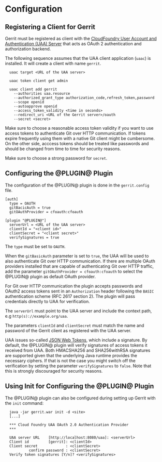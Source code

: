 Configuration
=============

## Registering a Client for Gerrit

Gerrit must be registered as client with the [CloudFoundry User Account and
Authentication (UAA) Server](https://github.com/cloudfoundry/uaa) that acts
as OAuth 2 authentication and authorization backend.

The following sequence assumes that the UAA client application (`uaac`) is
installed. It will create a client with name `gerrit`.

```
  uaac target <URL of the UAA server>

  uaac token client get admin

  uaac client add gerrit
    --authorities uaa.resource
    --authorized_grant_type authorization_code,refresh_token,password
    --scope openid
    --autoapprove openid
    --access_token_validity <time in seconds>
    --redirect_uri <URL of the Gerrit server>/oauth
    --secret <secret>
```

Make sure to choose a reasonable access token validity if you want to use
access tokens to authenticate Git over HTTP communication. If tokens expire
frequently using them with a native Git client might be cumbersome.
On the other side, acccess tokens should be treated like passwords and
should be changed from time to time for security reasons.

Make sure to choose a strong password for `secret`.

## Configuring the @PLUGIN@ Plugin

The configuration of the @PLUGIN@ plugin is done in the `gerrit.config`
file.

```
[auth]
  type = OAUTH
  gitBacicAuth = true
  gitOAuthProvider = cfoauth:cfoauth

[plugin "@PLUGIN@"]
  serverUrl = <URL of the UAA server>
  clientId = "<client id>"
  clientSecret = "<client secret>"
  verifySignatures = true
```

The `type` must be set to `OAUTH`.

When the `gitBasicAuth` parameter is set to `true`, the UAA will be used
to also authenticate Git over HTTP communication. If there are multiple
OAuth providers installed that are capable of authenticating Git over HTTP
traffic, add the parameter `gitOAuthProvider = cfoauth:cfoauth` to select
the @PLUGIN@ plugin as default OAuth provider.

For Git over HTTP communication the plugin accepts passwords and OAuth2
access tokens sent in an `Authorization` header following the `BASIC`
authentication scheme (RFC 2617 section 2). The plugin will pass
credentials directly to UAA for verification.

The `serverUrl` must point to the UAA server and include the
context path, e.g `http(s)://example.org/uaa`.

The parameters `clientId` and `clientSecret` must match the name and
password of the Gerrit client as registered with the UAA server.

UAA issues so-called [JSON Web Tokens](http://tools.ietf.org/html/rfc7519]),
which include a signature. By default, the @PLUGIN@ plugin will verify
signatures of access tokens it received from UAA. Both HMACSHA256 and
SHA256withRSA signatures are supported given that the underlying Java runtime
provides the necessary ciphers. If that is not the case you might switch off
the verification by setting the parameter `verifySignatures` to `false`.
Note that this is strongly discouraged for security reasons.

## Using Init for Configuring the @PLUGIN@ Plugin

The @PLUGIN@ plugin can also be configured during setting up Gerrit with
the `init` command:

```
  java -jar gerrit.war init -d <site>
  [...]

  *** Cloud Foundry UAA OAuth 2.0 Authentication Provider
  ***

  UAA server URL    [http://localhost:8080/uaa]: <serverUrl>
  Client id         [gerrit]: <clientId>
  Client secret             : <clientSecret>
           confirm password : <clientSecret>
  Verify token signatures [Y/n]? <verifySignatures>
```

